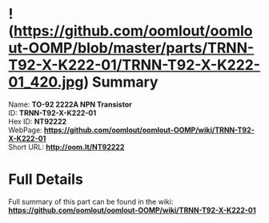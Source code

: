 
!(https://github.com/oomlout/oomlout-OOMP/blob/master/parts/TRNN-T92-X-K222-01/TRNN-T92-X-K222-01_420.jpg)
Summary
=================
  
Name: __TO-92 2222A NPN Transistor__    
ID: __TRNN-T92-X-K222-01__   
Hex ID: __NT92222__   
WebPage: __https://github.com/oomlout/oomlout-OOMP/wiki/TRNN-T92-X-K222-01__   
Short URL: __http://oom.lt/NT92222__   

Full Details
==========================
Full summary of this part can be found in the wiki:   
__https://github.com/oomlout/oomlout-OOMP/wiki/TRNN-T92-X-K222-01__    

